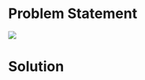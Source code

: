 # Problem Statement

![](https://cdn.mathpix.com/snip/images/8Fxug2qwrU-Nh69JZHFvVawvl1SYiusxp7olwPaFjgY.original.fullsize.png)

# Solution

